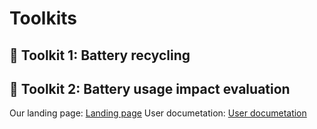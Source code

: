 # Toolkits

## :hammer: Toolkit 1: Battery recycling

## :hammer: Toolkit 2: Battery usage impact evaluation

Our landing page: [Landing page](https://baidu.com)
User documetation:   [User documetation](https://baidu.com)

